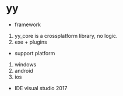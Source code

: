 # yy



- framework
1. yy_core is a crossplatform library, no logic.
2. exe + plugins

- support platform
1. windows
2. android
3. ios

- IDE
visual studio 2017